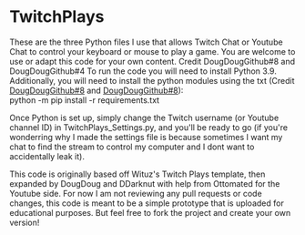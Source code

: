 # TwitchPlays
These are the three Python files I use that allows Twitch Chat or Youtube Chat to control your keyboard or mouse to play a game. You are welcome to use or adapt this code for your own content.
Credit  DougDougGithub#8 and DougDougGithub#4
To run the code you will need to install Python 3.9.  
Additionally, you will need to install the python modules using the txt (Credit  [DougDougGithub#8](https://github.com/DougDougGithub/TwitchPlays/pull/8/commits/572244ba8e85fb39f18e23e22a20ebd8971b879c) and [DougDougGithub#8](https://github.com/DougDougGithub/TwitchPlays/pull/4/commits/572244ba8e85fb39f18e23e22a20ebd8971b879c)):  
python -m pip install -r requirements.txt


Once Python is set up, simply change the Twitch username (or Youtube channel ID) in TwitchPlays_Settings.py, and you'll be ready to go
(if you're wonderring why I made the settings file is because sometimes I want my chat to find the stream to control my computer and I dont want to accidentally leak it).

This code is originally based off Wituz's Twitch Plays template, then expanded by DougDoug and DDarknut with help from Ottomated for the Youtube side. For now I am not reviewing any pull requests or code changes, this code is meant to be a simple prototype that is uploaded for educational purposes. But feel free to fork the project and create your own version!
